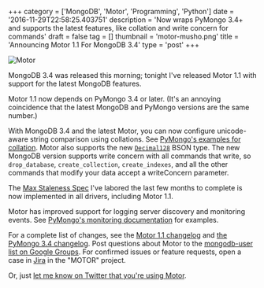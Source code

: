 +++
category = ['MongoDB', 'Motor', 'Programming', 'Python']
date = '2016-11-29T22:58:25.403751'
description = 'Now wraps PyMongo 3.4+ and supports the latest features, like collation and write concern for commands'
draft = false
tag = []
thumbnail = 'motor-musho.png'
title = 'Announcing Motor 1.1 For MongoDB 3.4'
type = 'post'
+++

<p><img style="display:block; margin-left:auto; margin-right:auto;" src="motor-musho.png" alt="Motor" border="0" /></p>

MongoDB 3.4 was released this morning; tonight I've released Motor 1.1 with support for the latest MongoDB features.

Motor 1.1 now depends on PyMongo 3.4 or later. (It's an annoying coincidence that the latest MongoDB and PyMongo versions are the same number.)

With MongoDB 3.4 and the latest Motor, you can now configure unicode-aware string comparison using collations. See <a href="https://pymongo.readthedocs.io/en/stable/3.4.0/examples/collations.html#collation-on-operation">PyMongo's examples for collation</a>.</li> Motor also supports the new <a href="https://pymongo.readthedocs.io/en/stable/3.4.0/api/bson/decimal128.html#bson.decimal128.Decimal128"><code>Decimal128</code></a> BSON type. The new MongoDB version supports write concern with all commands that write, so `drop_database`, `create_collection`, `create_indexes`, and all the other commands that modify your data accept a writeConcern parameter.

The [Max Staleness Spec](https://github.com/mongodb/specifications/blob/master/source/max-staleness/max-staleness.rst) I've labored the last few months to complete is now implemented in all drivers, including Motor 1.1.

Motor has improved support for logging server discovery and monitoring events. See
<a href="https://pymongo.readthedocs.io/en/stable/3.4.0/api/pymongo/monitoring.html#module-pymongo.monitoring">PyMongo's monitoring documentation</a> for examples.

For a complete list of changes, see the [Motor 1.1 changelog](http://motor.readthedocs.io/en/stable/changelog.html) and [the PyMongo 3.4 changelog](http://api.mongodb.com/python/current/changelog.html). Post questions about Motor to the
<a class="reference external" href="https://groups.google.com/forum/?fromgroups#!forum/mongodb-user">mongodb-user list on Google Groups</a>.
For confirmed issues or feature requests, open a case in
<a class="reference external" href="http://jira.mongodb.org">Jira</a> in the "MOTOR" project.

Or, just <a href="https://twitter.com/jessejiryudavis">let me know on Twitter that you're using Motor</a>.
